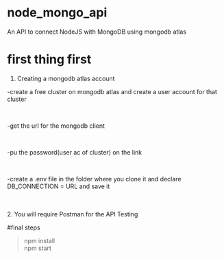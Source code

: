 # node_mongo_api
An API to connect NodeJS with MongoDB using mongodb atlas
<br>
# first thing first
1. Creating a mongodb atlas account<br>
<p>-create a free cluster on mongodb atlas and create a user account for that cluster</p> <br>
<p>-get the url for the mongodb client </p> <br>
<p>-pu the password(user ac of cluster) on the link </p> <br>
<p>-create a .env file in the folder where you clone it and declare DB_CONNECTION = URL and save it </p> <br>
<br>
2. You will require Postman for the API Testing

#final steps
> npm install<br>
> npm start
